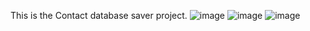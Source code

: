 This is the Contact database saver project.
![image](https://github.com/user-attachments/assets/56060eab-4be0-4c9e-aa45-206de0c78ce2)
![image](https://github.com/user-attachments/assets/2798d881-1cd4-405c-9f41-090d4a137ebd)
![image](https://github.com/user-attachments/assets/793122dc-556d-4022-896e-c4b5e1491d64)
